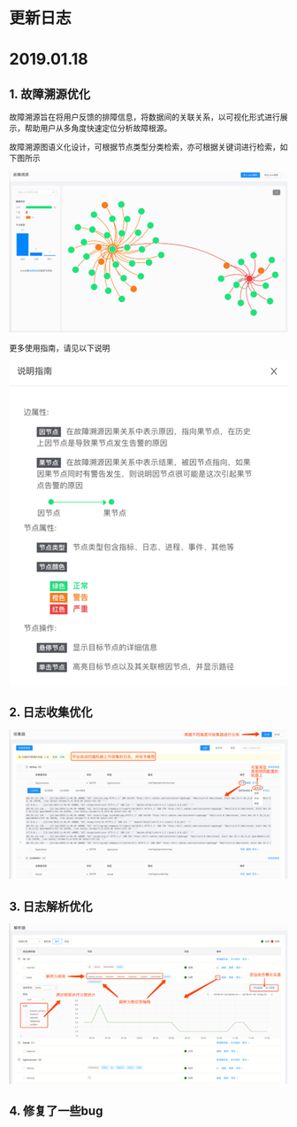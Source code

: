 # **更新日志**

# 2019.01.18

## 1. 故障溯源优化

故障溯源旨在将用户反馈的排障信息，将数据间的关联关系，以可视化形式进行展示，帮助用户从多角度快速定位分析故障根源。

故障溯源图语义化设计，可根据节点类型分类检索，亦可根据关键词进行检索，如下图所示

![](/part5/images/rca-19-01-18.png)

更多使用指南，请见以下说明

![](/part5/images/rca_info-19-01-18.png)

## 2. 日志收集优化

![](/part5/images/log_collectors-19-01-18.png)

## 3. 日志解析优化

![](/part5/images/logs_parselist-19-01-18.png)


## 4. 修复了一些bug

